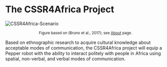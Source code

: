 # The CSSR4Africa Project
![CSSR4Africa-Scenario](/images/CSSR_Scenario.png)
<center><small>Figure based on (Bruno et al., 2017);  see <a href="https://cssr4africa.github.io/about">About</a> page.</small></center>

Based on ethnographic research to acquire cultural knowledge about acceptable modes of communication, the CSSR4Africa project will equip a Pepper robot with the ability to interact politely with people in Africa using spatial, non-verbal, and verbal modes of communication. 



 